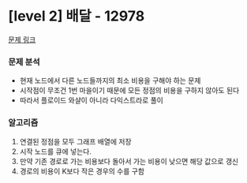 # [level 2] 배달 - 12978

[문제 링크](https://school.programmers.co.kr/learn/courses/30/lessons/12978)

### 문제 분석

- 현재 노드에서 다른 노드들까지의 최소 비용을 구해야 하는 문제
- 시작점이 무조건 1번 마을이기 때문에 모든 정점의 비용을 구하지 않아도 된다
- 따라서 플로이드 와샬이 아니라 다익스트라로 풀이

### 알고리즘

1. 연결된 정점을 모두 그래프 배열에 저장
2. 시작 노드를 큐에 넣는다.
3. 만약 기존 경로로 가는 비용보다 돌아서 가는 비용이 낮으면 해당 값으로 갱신
4. 경로의 비용이 K보다 작은 경우의 수를 구함
